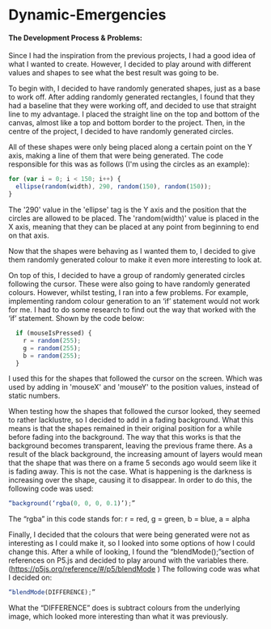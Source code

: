 # Dynamic-Emergencies

#### The Development Process & Problems:

Since I had the inspiration from the previous projects, I had a good
idea of what I wanted to create. However, I decided to play around with
different values and shapes to see what the best result was going to be.

To begin with, I decided to have randomly generated shapes, just as a base to work off.
After adding randomly generated rectangles, I found that they had a baseline that they were working off, and decided to use that straight line to my advantage.
I placed the straight line on the top and bottom of the canvas, almost like a top and bottom border to the project. Then, in the centre of the project, I decided to have randomly generated circles.

All of these shapes were only being placed along a certain point on the Y axis, making a line of them that were being generated. The code responsible for this was as follows (I'm using the circles as an example):

```javascript
for (var i = 0; i < 150; i++) {
  ellipse(random(width), 290, random(150), random(150));
}
```

The '290' value in the 'ellipse' tag is the Y axis and the position that the circles are allowed to be placed. The 'random(width)' value is placed in the X axis, meaning that they can be placed at any point from beginning to end on that axis.


Now that the shapes were behaving as I wanted them to, I decided to give them randomly generated colour to make it even more interesting to look at.

On top of this, I decided to have a group of randomly generated circles following the cursor.
These were also going to have randomly generated colours.
However, whilst testing, I ran into a few problems. For example, implementing random colour generation to an ‘if’ statement would not work for me. I had to do some research to find out the way that worked with the ‘if’ statement.
Shown by the code below:

```javascript
  if (mouseIsPressed) {
    r = random(255);
    g = random(255);
    b = random(255);
  }
```

I used this for the shapes that followed the cursor on the screen.
Which was used by adding in 'mouseX' and 'mouseY' to the position
values, instead of static numbers.

When testing how the shapes that followed the cursor looked, they seemed to rather lacklustre, so I decided to add in a fading background. What this means is that the shapes remained in their original position for a while before fading into the background.
The way that this works is that the background becomes transparent, leaving the previous frame there. As a result of the black background, the increasing amount of layers would mean that the shape that was there on a frame 5 seconds ago would seem like it is fading away. This is not the case. What is happening is the darkness is increasing over the shape, causing it to disappear.
In order to do this, the following code was used:

```javascript
“background(‘rgba(0, 0, 0, 0.1)’);”
```

The “rgba” in this code stands for:
r = red,
g = green,
b = blue,
a = alpha

Finally, I decided that the colours that were being generated were
not as interesting as I could make it, so I looked into some options
of how I could change this.
After a while of looking, I found the “blendMode();”section of
references on P5.js and decided to play around with the variables
there.
(https://p5js.org/reference/#/p5/blendMode )
The following code was what I decided on:

```javascript
“blendMode(DIFFERENCE);”
```

What the “DIFFERENCE” does is subtract colours from the underlying
image, which looked more interesting than what it was previously.
